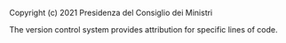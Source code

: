 Copyright (c) 2021 Presidenza del Consiglio dei Ministri

The version control system provides attribution for specific lines of code.